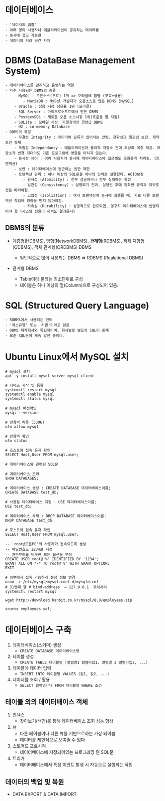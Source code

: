 # 데이터베이스
    - '데이터의 집합'
    - 여러 명의 사용자나 애플리케이션이 공유하는 데이터를
    - 동시에 접근 가능한
    - 데이터의 저장 공간 자체

# DBMS (DataBase Management System)
    - 데이터베이스를 관리하고 운영하는 역할
    - 자주 사용되는 DBMS의 종류
        - MySQL : 오픈소스(무료) 1위 => 오라클에 합병 (무료+상용)
            - MariaDB : MySql 개발자가 오픈소스로 만든 DBMS (MySQL)
        - Oracle : 상용 시장 점유율 1위 (오라클)
        - SQL Server : 마이크로소프트에서 만든 DBMS
        - PostgesSQL : 새로운 오픈 소스시장 1위(표준을 잘 지킴)
        - SQLite : 모바일 시장, 파일형태의 경량급 DBMS
        - H2 : in-memory Database
    - DBMS의 특징
        - 무결성 Integrity : 데이터에 오류가 있어서는 안됨. 정확성과 일관성 보장. 제약 조건 강제 
        - 독립성 Independancy : 애플리케이션과 물리적 저장소 간에 추상화 계층 제공. 저장소가 변경 되더라도 기존 프로그램에 영향을 미치지 않는다. 
        - 동시성 제어 : 여러 사용자가 동시에 데이터베이스에 접근해도 조화롭게 처리됨. (트랜잭션)
        - 보안 : 데이터베이스에 접근하는 권한 제한 
        - 트랜잭션 관리 : 하나 이상의 SQL문을 하나의 단위로 실행한다. ACID보장 
            - 원자성 (Atomicity) : 전부 성공하거나 전부 실패하는 특성
            - 일관성 (Consistency) : 실행되기 전과, 실행된 후에 정확한 규칙과 제약조건을 따라야함.
            - 고립성 (Isoliation) : 여러 트랜잭션이 동시에 실행될 때, 서로 다른 트랜잭션 작업에 영향을 받지 않아야함. 
            - 지속성 (Durability) : 성공적으로 완료되면, 영구히 데이터베이스에 반영되어야 함 (시스템 전원이 꺼져도 결과유지)  

## DBMS의 분류
- 계층형(HDBMS), 망형(NetworkDBMS), **관계형**(RDBMS), 객체 지향형(ODBMS), 객체 관계형(ORDBMS) DBMS
    - 일반적으로 많이 사용되는 DBMS => RDBMS (Realational DBMS)

- 관계형 DBMS
    - Table이라 불리는 최소단위로 구성
    - 테이블은 하나 이상의 열(Column)으로 구성되어 있음.

# SQL (Structured Query Language)
    - RDBMS에서 사용되는 언어  
    - '에스큐엘' 또는 '시퀄'이라고 읽음
    - DBMS 제작회사와 독립적이며, 회사별로 별도의 SQL이 존재
    - 표준 SQL문이 계속 발전 중이다. 

# Ubuntu Linux에서 MySQL 설치

```
# mysql 설치
apt -y install mysql-server mysql-client

# 서비스 시작 및 등록
systemctl restart mysql
systemctl enable mysql
systemctl status mysql

# mysql 버전확인
mysql --version

# 방화벽 허용 (3306)
ufw allow mysql

# 방화벽 확인
ufw status

# 호스트와 접속 유저 확인
SELECT Host,User FROM mysql.user;

# 데이터베이스와 관련된 SQL문

# 데이터베이스 조회
SHOW DATABASES;

# 데이터베이스 생성 : CREATE DATABASE 데이터베이스이름;
CREATE DATABASE test_db;

# 사용할 데이터베이스 지정 : USE 데이터베이스이름;
USE test_db;

# 데이터베이스 삭제 : DROP DATABASE 데이터베이스이름;
DROP DATABASE test_db;

# 호스트와 접속 유저 확인
SELECT Host,User FROM mysql.user;

-- 'root@모든PC'의 사용자가 접속되도록 생성
-- 비밀번호도 1234로 지정
-- 권한부여를 비롯한 모든 옵션을 부여
CREATE USER root@'%' IDENTIFIED BY '1234';
GRANT ALL ON *·* TO root@'%' WITH GRANT OPTION;
EXIT

# 외부에서 접속 가능하게 설정 정보 변경
nano -c /etc/mysql/mysql.conf.d/mysqld.cnf
# 31번째 행 # bind-address  = 127.0.0.1  주석처리
systemctl restart mysql

wget http://download.hanbit.co.kr/mysql/8.0/employees.zip

source employees.sql;
```


# 데이터베이스 구축
1. 데이터베이스(스키마) 생성
    - `CREATE DATABASE 데이터베이스명`
2. 테이블 생성
    - `CREATE TABLE 테이블명 (컬럼명1 컬럼타입1, 컬럼명 2 컬럼타입2, ...)`
3. 테이블에 데이터 입력
    - `INSERT INTO 테이블명 VALUES (값1, 값2, ...)`
4. 데이터를 조회 / 활용
    - `SELECT 컬럼명(*) FROM 테이블명 WHERE 조건`

## 테이블 외의 데이터배이스 객체
1. 인덱스
    - 찾아보기(색인)를 통해 데이터베이스 조회 성능 향상
2. 뷰
    - 다른 테이블이나 다른 뷰를 기반으로하는 가상 테이블
    - 데이터를 제한적으로 보여줄 수 있다. 
3. 스토어드 프로시져
    - 데이터베이스에 저장되어있는 프로그래밍 된 SQL문
4. 트리거
    - 데이터베이스에서 특정 이벤트 발생 시 자동으로 실행되는 작업

## 데이터의 백업 및 복원
- DATA EXPORT & DATA IMPORT

